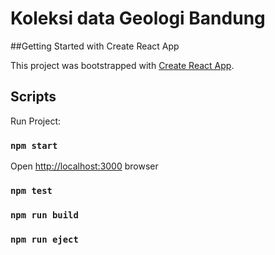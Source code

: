 # Koleksi data Geologi Bandung

##Getting Started with Create React App

This project was bootstrapped with [Create React App](reate-react-app).

## Scripts

Run Project:

### `npm start`

Open [http://localhost:3000](http://localhost:3000) browser

### `npm test`

### `npm run build`

### `npm run eject`
